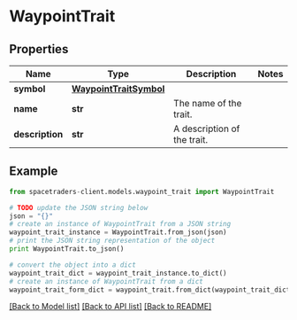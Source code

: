 # WaypointTrait


## Properties

Name | Type | Description | Notes
------------ | ------------- | ------------- | -------------
**symbol** | [**WaypointTraitSymbol**](WaypointTraitSymbol.md) |  | 
**name** | **str** | The name of the trait. | 
**description** | **str** | A description of the trait. | 

## Example

```python
from spacetraders-client.models.waypoint_trait import WaypointTrait

# TODO update the JSON string below
json = "{}"
# create an instance of WaypointTrait from a JSON string
waypoint_trait_instance = WaypointTrait.from_json(json)
# print the JSON string representation of the object
print WaypointTrait.to_json()

# convert the object into a dict
waypoint_trait_dict = waypoint_trait_instance.to_dict()
# create an instance of WaypointTrait from a dict
waypoint_trait_form_dict = waypoint_trait.from_dict(waypoint_trait_dict)
```
[[Back to Model list]](../README.md#documentation-for-models) [[Back to API list]](../README.md#documentation-for-api-endpoints) [[Back to README]](../README.md)


